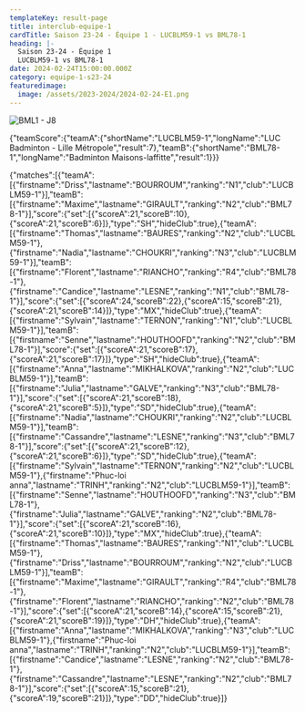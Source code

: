 ```yaml
---
templateKey: result-page
title: interclub-equipe-1
cardTitle: Saison 23-24 - Équipe 1 - LUCBLM59-1 vs BML78-1 
heading: |-
  Saison 23-24 - Équipe 1
  LUCBLM59-1 vs BML78-1
date: 2024-02-24T15:00:00.000Z
category: equipe-1-s23-24
featuredimage:
  image: /assets/2023-2024/2024-02-24-E1.png
---
```

![](/assets/2023-2024/2024-02-24-E1.png "BML1 - J8")

<teamscoreboard>{"teamScore":{"teamA":{"shortName":"LUCBLM59-1","longName":"LUC Badminton - Lille Métropole","result":7},"teamB":{"shortName":"BML78-1","longName":"Badminton Maisons-laffitte","result":1}}}</teamscoreboard>

<scoreboard>{"matches":[{"teamA":[{"firstname":"Driss","lastname":"BOURROUM","ranking":"N1","club":"LUCBLM59-1"}],"teamB":[{"firstname":"Maxime","lastname":"GIRAULT","ranking":"N2","club":"BML78-1"}],"score":{"set":[{"scoreA":21,"scoreB":10},{"scoreA":21,"scoreB":6}]},"type":"SH","hideClub":true},{"teamA":[{"firstname":"Thomas","lastname":"BAURES","ranking":"N2","club":"LUCBLM59-1"},{"firstname":"Nadia","lastname":"CHOUKRI","ranking":"N3","club":"LUCBLM59-1"}],"teamB":[{"firstname":"Florent","lastname":"RIANCHO","ranking":"R4","club":"BML78-1"},{"firstname":"Candice","lastname":"LESNE","ranking":"N1","club":"BML78-1"}],"score":{"set":[{"scoreA":24,"scoreB":22},{"scoreA":15,"scoreB":21},{"scoreA":21,"scoreB":14}]},"type":"MX","hideClub":true},{"teamA":[{"firstname":"Sylvain","lastname":"TERNON","ranking":"N1","club":"LUCBLM59-1"}],"teamB":[{"firstname":"Senne","lastname":"HOUTHOOFD","ranking":"N2","club":"BML78-1"}],"score":{"set":[{"scoreA":21,"scoreB":17},{"scoreA":21,"scoreB":17}]},"type":"SH","hideClub":true},{"teamA":[{"firstname":"Anna","lastname":"MIKHALKOVA","ranking":"N2","club":"LUCBLM59-1"}],"teamB":[{"firstname":"Julia","lastname":"GALVE","ranking":"N3","club":"BML78-1"}],"score":{"set":[{"scoreA":21,"scoreB":18},{"scoreA":21,"scoreB":5}]},"type":"SD","hideClub":true},{"teamA":[{"firstname":"Nadia","lastname":"CHOUKRI","ranking":"N2","club":"LUCBLM59-1"}],"teamB":[{"firstname":"Cassandre","lastname":"LESNE","ranking":"N3","club":"BML78-1"}],"score":{"set":[{"scoreA":21,"scoreB":12},{"scoreA":21,"scoreB":6}]},"type":"SD","hideClub":true},{"teamA":[{"firstname":"Sylvain","lastname":"TERNON","ranking":"N2","club":"LUCBLM59-1"},{"firstname":"Phuc-loi anna","lastname":"TRINH","ranking":"N2","club":"LUCBLM59-1"}],"teamB":[{"firstname":"Senne","lastname":"HOUTHOOFD","ranking":"N3","club":"BML78-1"},{"firstname":"Julia","lastname":"GALVE","ranking":"N2","club":"BML78-1"}],"score":{"set":[{"scoreA":21,"scoreB":16},{"scoreA":21,"scoreB":10}]},"type":"MX","hideClub":true},{"teamA":[{"firstname":"Thomas","lastname":"BAURES","ranking":"N1","club":"LUCBLM59-1"},{"firstname":"Driss","lastname":"BOURROUM","ranking":"N2","club":"LUCBLM59-1"}],"teamB":[{"firstname":"Maxime","lastname":"GIRAULT","ranking":"R4","club":"BML78-1"},{"firstname":"Florent","lastname":"RIANCHO","ranking":"N2","club":"BML78-1"}],"score":{"set":[{"scoreA":21,"scoreB":14},{"scoreA":15,"scoreB":21},{"scoreA":21,"scoreB":19}]},"type":"DH","hideClub":true},{"teamA":[{"firstname":"Anna","lastname":"MIKHALKOVA","ranking":"N3","club":"LUCBLM59-1"},{"firstname":"Phuc-loi anna","lastname":"TRINH","ranking":"N2","club":"LUCBLM59-1"}],"teamB":[{"firstname":"Candice","lastname":"LESNE","ranking":"N2","club":"BML78-1"},{"firstname":"Cassandre","lastname":"LESNE","ranking":"N2","club":"BML78-1"}],"score":{"set":[{"scoreA":15,"scoreB":21},{"scoreA":19,"scoreB":21}]},"type":"DD","hideClub":true}]}</scoreboard>
